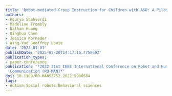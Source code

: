 ```yaml
---
title: 'Robot-mediated Group Instruction for Children with ASD: A Pilot Study'
authors:
- Pourya Shahverdi
- Madeline Trombly
- Nathan Huang
- Qinghua Chen
- Jessica Korneder
- Wing-Yue Geoffrey Louie
date: '2022-01-01'
publishDate: '2025-05-20T14:17:16.775969Z'
publication_types:
- paper-conference
publication: '*2022 31st IEEE International Conference on Robot and Human Interactive
  Communication (RO-MAN)*'
doi: 10.1109/RO-MAN53752.2022.9900584
tags:
- Autism;Social robots;Behavioral sciences
---
```

